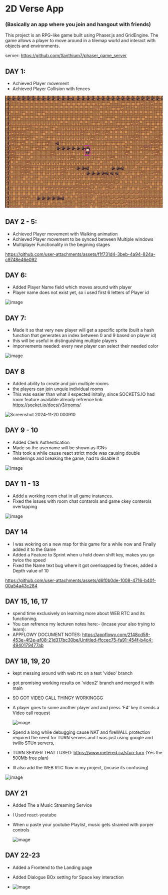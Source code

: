 
# 2D Verse App 
### (Basically an app where you join and hangout with friends)

This project is an RPG-like game built using Phaser.js and GridEngine. The game allows a player to move around in a tilemap world and interact with objects and environments.

server: https://github.com/Xanthium7/phaser_game_server

## DAY 1:
- Achieved Player movement
- Achieved Player Collision with fences

![alt text](image.png)

## DAY 2 - 5:
- Achieved Player movement with Walking animation
- Achieved Player movement to be synced between Multiple windows
- Multiplayer Functionality in the begining stages



https://github.com/user-attachments/assets/f1f731d4-3beb-4a94-824a-c9748e46e092

## DAY 6:
- Added Player Name field which moves around with player
- Player name does not exist yet, so i used first 6 letters of Player id

![image](https://github.com/user-attachments/assets/784f2972-a319-465c-a067-adbf86638555)


## DAY 7:
- Made it so that very new player will get a specific sprite (built a hash function that generates an index between 0 and 9 based on player id)
- this will be useful in distinguishing multiple players
- imporvements needed: every new player can select their needed color

![image](https://github.com/user-attachments/assets/ba8b5474-cc34-4396-90ba-6a326219c0f7)


## DAY 8
- Added ability to create and join multiple rooms
- the players can join unquie individual rooms
- This was easier than what iI expected initally,  since SOCKETS.IO had room feature available already
refrence link: https://socket.io/docs/v3/rooms/


![Screenshot 2024-11-20 000910](https://github.com/user-attachments/assets/a6465f1a-71a1-4f35-bfe7-cc2e3a84791f)


## DAY 9 - 10
- Added Clerk Authentication
- Made so the username will be shown as IGNs
- This took a while cause react strict mode was causing double renderings and breaking the game, had to disable it

![image](https://github.com/user-attachments/assets/20a70dcd-b1e4-4f8e-8eb2-3cd566bb6432)


## DAY 11 - 13
- Addd a working room chat in all game instances.
- Fixed the issues with room chat contarols and game ckey conterols overlapping

![image](https://github.com/user-attachments/assets/a5336b9f-ebff-46df-baaa-1893d47de24d)

## DAY 14
- I was wokring on a new map for this game for a while now and Finally added it to the Game
- Added a Feature to Sprint when u hold down shift key, makes you go twice the speed
- Fixed the Name text bug where it got overloapped by fneces, added a Depth value of 10

https://github.com/user-attachments/assets/d6f0b0de-1008-4716-b40f-00a54a43c284


## DAY 15, 16, 17
- spend time exclusively on learning more about WEB RTC and its functioning.
- You can refrence my lecturen notes here:- (incase your also trying to learn):
- APPFLOWY DOCUMENT NOTES:
https://appflowy.com/2148cd58-453e-4f2e-af08-21d317bc30be/Untitled-ffccec75-fa91-454f-b4c4-4940179477ab


## DAY 18, 19, 20
- kept messing around with web rtc on a test 'video' branch
- got promising working results on 'video2' branch and merged it with main
- SO GOT VIDEO CALL THINGY WORKINGGG
- A player goes to some another player and and press 'F4' key it sends a Video call request
  
  ![image](https://github.com/user-attachments/assets/1d247e63-4b22-46cc-b835-3538d2a0e2b2)

  
- Spend a long while debugging cause NAT and fireWALL protection required the need for TURN servers and I was just using google and twilio STUn servers,
- TURN SERVER THAT I USED: https://www.metered.ca/stun-turn (Yes the 500Mb free plan)
- Ill also add the WEB RTC flow in my project, (incase its confusing)
  
![image](https://github.com/user-attachments/assets/49ada6d6-c1f9-4a51-bdb5-d169ed05ff42)


## DAY 21

- Added The a Music Streaming Service
- I Used react-youtube
- When u paste your youtube Playlist, music gets stramed with porper controls

  ![image](https://github.com/user-attachments/assets/6ff27e42-0227-4540-9594-479f948f5971)

## DAY 22-23
- Added a Frontend to the Landing page
- Added Dialogue BOx setting for Space key interaction

- ![image](https://github.com/user-attachments/assets/f56e5c44-1eb3-453f-a6b4-057f3093b8f9)







  



